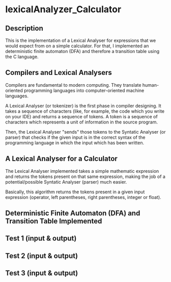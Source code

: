 # lexicalAnalyzer_Calculator

## Description
This is the implementation of a Lexical Analyser for expressions that we would expect from on a simple calculator. For that, I implemented an deterministic finite automaton (DFA) and therefore a transition table using the C language. <br />

## Compilers and Lexical Analysers
Compilers are fundamental to modern computing. They translate human-oriented programming languages into computer-oriented machine languages.<br />

A Lexical Analyser (or tokenizer) is the first phase in compiler designing. It takes a sequence of characters (like, for example, the code which you write on your IDE) and returns a sequence of tokens. A token is a sequence of characters which represents a unit of information in the source program. <br />

Then, the Lexical Analyser "sends" those tokens to the Syntatic Analyser (or parser) that checks if the given input is in the correct syntax of the programming language in which the input which has been written. 

## A Lexical Analyser for a Calculator
The Lexical Analyser implemented takes a simple mathematic expression and returns the tokens present on that same expression, making the job of a potential/possible Syntatic Analyser (parser) much easier.

Basically, this algorithm returns the tokens present in a given input expression (operator, left parentheses, right parentheses, integer or float). 

## Deterministic Finite Automaton (DFA) and Transition Table Implemented

## Test 1 (input & output)

## Test 2 (input & output)

## Test 3 (input & output)
